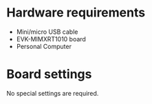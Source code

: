 Hardware requirements
=====================
- Mini/micro USB cable
- EVK-MIMXRT1010 board
- Personal Computer

Board settings
============
No special settings are required.
